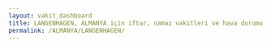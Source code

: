 ```yaml
---
layout: vakit_dashboard
title: LANGENHAGEN, ALMANYA için iftar, namaz vakitleri ve hava durumu - ilçe/eyalet seç
permalink: /ALMANYA/LANGENHAGEN/
---
```


<script type="text/javascript">
  var GLOBAL_COUNTRY = 'ALMANYA';
  var GLOBAL_CITY = 'LANGENHAGEN';
  var GLOBAL_STATE = '';
  var lat = 72;
  var lon = 21;
</script>
